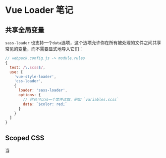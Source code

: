 # Vue Loader 笔记

## 共享全局变量

`sass-loader` 也支持一个`data`选项，这个选项允许你在所有被处理的文件之间共享常见的变量，而不需要显式地导入它们：

```javascript
// webpack.config.js -> module.rules
{
  test: /\.scss$/,
  use: [
    'vue-style-loader',
    'css-loader',
    {
      loader: 'sass-loader',
      options: {
        // 你也可以从一个文件读取，例如 `variables.scss`
        data: `$color: red;`
      }
    }
  ]
}
```
 
## Scoped CSS

当 <style> 标签有 scoped 属性时，它的 CSS 只作用于当前组件中的元素。

```html
<style scoped>
.example {
  color: red;
}
</style>

<template>
  <div class="example">hi</div>
</template>
```
### 子组件的根元素

    使用 scoped 后，父组件的样式将不会渗透到子组件中。不过一个子组件的根节点会同时受其父组件的 scoped CSS 和
    子组件的 scoped CSS 的影响。这样设计是为了让父组件可以从布局的角度出发，调整其子组件根元素的样式
